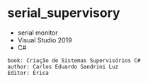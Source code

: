 # serial_supervisory

* serial monitor 
* Visual Studio 2019
* C#

```
book: Criação de Sistemas Supervisórios C#
author: Carlos Eduardo Sandrini Luz
Editor: Érica
```
